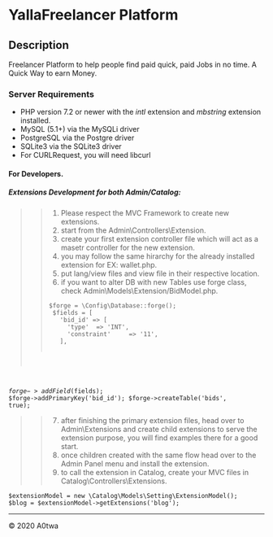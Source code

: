 # YallaFreelancer Platform 

## Description
Freelancer Platform to help people find paid quick, paid Jobs in no time.
A Quick Way to earn Money.

### Server Requirements
* PHP version 7.2 or newer with the *intl* extension and *mbstring* extension installed.
* MySQL (5.1+) via the MySQLi driver
* PostgreSQL via the Postgre driver
* SQLite3 via the SQLite3 driver
* For CURLRequest, you will need libcurl
 
#### For Developers.
##### Extensions Development for both Admin/Catalog:
>
> > 1. Please respect the MVC Framework to create new extensions.
> > 2. start from the Admin\Controllers\Extension.
> > 3. create your first extension controller file which will act as a masetr controller for the new extension.
> > 4. you may follow the same hirarchy for the already installed extension for EX: wallet.php.
> > 5. put lang/view files and view file in their respective location.
> > 6. if you want to alter DB with new Tables use forge class, check Admin\Models\Extension/BidModel.php.
> > <pre><code>$forge = \Config\Database::forge();
> >  $fields = [
> >    'bid_id' => [
> >      'type'  => 'INT',
> >      'constraint'     => '11',
> >    ],
$forge->addField($fields);
$forge->addPrimaryKey('bid_id');
$forge->createTable('bids', true);</code></pre>
> > 7. after finishing the primary extension files, head over to Admin\Extensions and create child extensions to serve the extension purpose, you will find examples there for a good start.
> > 8. once children created with the same flow head over to the Admin Panel menu and install the extension.
> > 10. to call the extension in Catalog, create your MVC files in Catalog\Controllers\Extensions.
<pre><code>$extensionModel = new \Catalog\Models\Setting\ExtensionModel();
$blog = $extensionModel->getExtensions('blog');</code></pre>
>
*****









<div class="footer">
        &copy; 2020 A0twa
</div>
